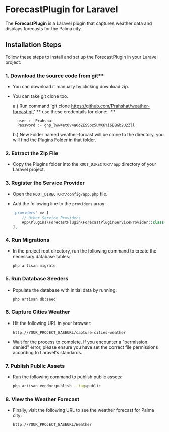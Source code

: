 # ForecastPlugin for Laravel

The **ForecastPlugin** is a Laravel plugin that captures weather data and displays forecasts for the Palma city.

## Installation Steps

Follow these steps to install and set up the ForecastPlugin in your Laravel project:

### 1. Download the source code from git**

- You can download it manually by clicking download zip.
- You can take git clone too.

   a.) Run command 'git clone https://github.com/Prahshat/weather-forcast.git'
      ** use these credentails for clone:- **

        user :- Prahshat
        Password :- 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

   b.) New Folder named weather-forcast will be clone to the directory. you will find the Plugins Folder  in that folder.


### 2. Extract the Zip File
- Copy the Plugins folder into the `ROOT_DIRECTORY/app` directory of your Laravel project.

### 3. Register the Service Provider
- Open the `ROOT_DIRECTORY/config/app.php` file.
- Add the following line to the `providers` array:

    ```php
    'providers' => [
        // Other Service Providers
        App\Plugins\ForecastPlugin\ForecastPluginServiceProvider::class,
    ],
    ```

### 4. Run Migrations
- In the project root directory, run the following command to create the necessary database tables:

    ```bash
    php artisan migrate
    ```

### 5. Run Database Seeders
- Populate the database with initial data by running:

    ```bash
    php artisan db:seed
    ```

### 6. Capture Cities Weather
- Hit the following URL in your browser:

    ```
    http://YOUR_PROJECT_BASEURL/capture-cities-weather
    ```

- Wait for the process to complete. If you encounter a "permission denied" error, please ensure you have set the correct file permissions according to Laravel's standards.

### 7. Publish Public Assets
- Run the following command to publish public assets:

    ```bash
    php artisan vendor:publish --tag=public
    ```

### 8. View the Weather Forecast
- Finally, visit the following URL to see the weather forecast for Palma city:

    ```
    http://YOUR_PROJECT_BASEURL/Weather
    ```

